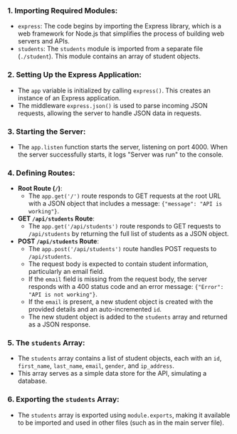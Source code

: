 
### 1. **Importing Required Modules**:
   - `express`: The code begins by importing the Express library, which is a web framework for Node.js that simplifies the process of building web servers and APIs.
   - `students`: The `students` module is imported from a separate file (`./student`). This module contains an array of student objects.

### 2. **Setting Up the Express Application**:
   - The `app` variable is initialized by calling `express()`. This creates an instance of an Express application.
   - The middleware `express.json()` is used to parse incoming JSON requests, allowing the server to handle JSON data in requests.

### 3. **Starting the Server**:
   - The `app.listen` function starts the server, listening on port 4000. When the server successfully starts, it logs "Server was run" to the console.

### 4. **Defining Routes**:
   - **Root Route (`/`)**: 
     - The `app.get('/')` route responds to GET requests at the root URL with a JSON object that includes a message: `{"message": "API is working"}`.
   - **GET `/api/students` Route**:
     - The `app.get('/api/students')` route responds to GET requests to `/api/students` by returning the full list of students as a JSON object.
   - **POST `/api/students` Route**:
     - The `app.post('/api/students')` route handles POST requests to `/api/students`.
     - The request body is expected to contain student information, particularly an email field.
     - If the `email` field is missing from the request body, the server responds with a 400 status code and an error message: `{"Error": "API is not working"}`.
     - If the `email` is present, a new student object is created with the provided details and an auto-incremented `id`.
     - The new student object is added to the `students` array and returned as a JSON response.

### 5. **The `students` Array**:
   - The `students` array contains a list of student objects, each with an `id`, `first_name`, `last_name`, `email`, `gender`, and `ip_address`.
   - This array serves as a simple data store for the API, simulating a database.

### 6. **Exporting the `students` Array**:
   - The `students` array is exported using `module.exports`, making it available to be imported and used in other files (such as in the main server file).
